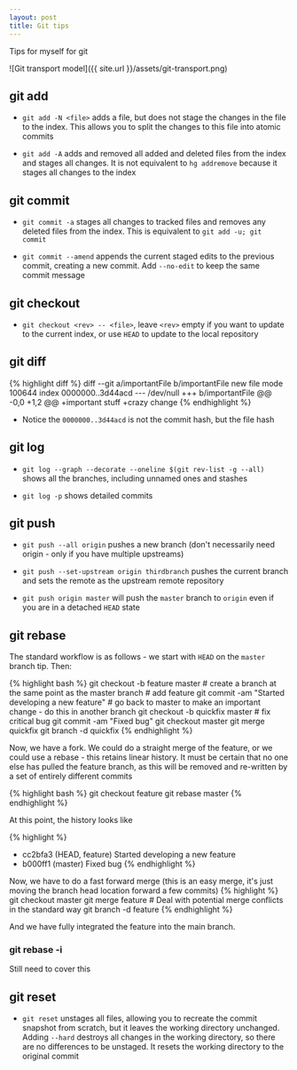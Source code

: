 ```yaml
---
layout: post
title: Git tips
---
```

Tips for myself for git

![Git transport model]({{ site.url }}/assets/git-transport.png)

## git add

- `git add -N <file>` adds a file, but does not stage the changes in the file to the index. This allows you to split the changes to this file into atomic commits

- `git add -A` adds and removed all added and deleted files from the index and stages all changes. It is not equivalent to `hg addremove` because it stages all changes to the index

## git commit

- `git commit -a` stages all changes to tracked files and removes any deleted files from the index. This is equivalent to `git add -u; git commit`

- `git commit --amend` appends the current staged edits to the previous commit, creating a new commit. Add `--no-edit` to keep the same commit message

## git checkout

- `git checkout <rev> -- <file>`, leave `<rev>` empty if you want to update to the current index, or use `HEAD` to update to the local repository

## git diff

{% highlight diff %}
diff --git a/importantFile b/importantFile
new file mode 100644
index 0000000..3d44acd
--- /dev/null
+++ b/importantFile
@@ -0,0 +1,2 @@
+important stuff
+crazy change
{% endhighlight %}

- Notice the `0000000..3d44acd` is not the commit hash, but the file hash

## git log

- `git log --graph --decorate --oneline $(git rev-list -g --all)` shows all the branches, including unnamed ones and stashes

- `git log -p` shows detailed commits

## git push

- `git push --all origin` pushes a new branch (don't necessarily need origin - only if you have multiple upstreams)

- `git push --set-upstream origin thirdbranch` pushes the current branch and sets the remote as the upstream remote repository

- `git push origin master` will push the `master` branch to `origin` even if you are in a detached `HEAD` state

## git rebase

The standard workflow is as follows - we start with `HEAD` on the `master` branch tip. Then:

{% highlight bash %}
git checkout -b feature master # create a branch at the same point as the master branch # add feature
git commit -am "Started developing a new feature" # go back to master to make an important change - do this in another branch
git checkout -b quickfix master # fix critical bug
git commit -am "Fixed bug"
git checkout master
git merge quickfix
git branch -d quickfix
{% endhighlight %}

Now, we have a fork. We could do a straight merge of the feature, or we could use a rebase - this retains linear history. It must be certain that no one else has pulled the feature branch, as this will be removed and re-written by a set of entirely different commits

{% highlight bash %}
git checkout feature
git rebase master
{% endhighlight %}

At this point, the history looks like

{% highlight %}
* cc2bfa3 (HEAD, feature) Started developing a new feature
* b000ff1 (master) Fixed bug
{% endhighlight %}

Now, we have to do a fast forward merge (this is an easy merge, it's just moving the branch head location forward a few commits)
{% highlight %}
git checkout master
git merge feature # Deal with potential merge conflicts in the standard way
git branch -d feature
{% endhighlight %}

And we have fully integrated the feature into the main branch.

### git rebase -i
Still need to cover this

## git reset

- `git reset` unstages all files, allowing you to recreate the commit snapshot from scratch, but it leaves the working directory unchanged. Adding `--hard` destroys all changes in the working directory, so there are no differences to be unstaged. It resets the working directory to the original commit
